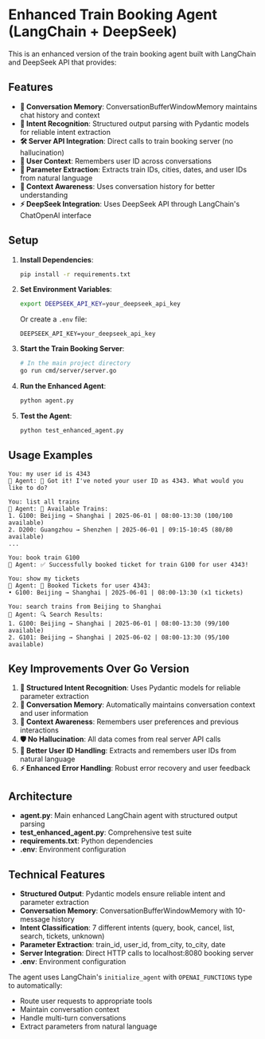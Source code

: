 # Enhanced Train Booking Agent (LangChain + DeepSeek)

This is an enhanced version of the train booking agent built with LangChain and DeepSeek API that provides:

## Features

- **🧠 Conversation Memory**: ConversationBufferWindowMemory maintains chat history and context
- **🎯 Intent Recognition**: Structured output parsing with Pydantic models for reliable intent extraction
- **🛠️ Server API Integration**: Direct calls to train booking server (no hallucination)
- **👤 User Context**: Remembers user ID across conversations
- **📝 Parameter Extraction**: Extracts train IDs, cities, dates, and user IDs from natural language
- **🔄 Context Awareness**: Uses conversation history for better understanding
- **⚡ DeepSeek Integration**: Uses DeepSeek API through LangChain's ChatOpenAI interface

## Setup

1. **Install Dependencies**:
   ```bash
   pip install -r requirements.txt
   ```

2. **Set Environment Variables**:
   ```bash
   export DEEPSEEK_API_KEY=your_deepseek_api_key
   ```
   Or create a `.env` file:
   ```
   DEEPSEEK_API_KEY=your_deepseek_api_key
   ```

3. **Start the Train Booking Server**:
   ```bash
   # In the main project directory
   go run cmd/server/server.go
   ```

4. **Run the Enhanced Agent**:
   ```bash
   python agent.py
   ```

5. **Test the Agent**:
   ```bash
   python test_enhanced_agent.py
   ```

## Usage Examples

```
You: my user id is 4343
🤖 Agent: 👤 Got it! I've noted your user ID as 4343. What would you like to do?

You: list all trains
🤖 Agent: 🚄 Available Trains:
1. G100: Beijing → Shanghai | 2025-06-01 | 08:00-13:30 (100/100 available)
2. D200: Guangzhou → Shenzhen | 2025-06-01 | 09:15-10:45 (80/80 available)
...

You: book train G100
🤖 Agent: ✅ Successfully booked ticket for train G100 for user 4343!

You: show my tickets
🤖 Agent: 🎫 Booked Tickets for user 4343:
• G100: Beijing → Shanghai | 2025-06-01 | 08:00-13:30 (x1 tickets)

You: search trains from Beijing to Shanghai
🤖 Agent: 🔍 Search Results:
1. G100: Beijing → Shanghai | 2025-06-01 | 08:00-13:30 (99/100 available)
2. G101: Beijing → Shanghai | 2025-06-02 | 08:00-13:30 (95/100 available)
```

## Key Improvements Over Go Version

1. **🧠 Structured Intent Recognition**: Uses Pydantic models for reliable parameter extraction
2. **💭 Conversation Memory**: Automatically maintains conversation context and user information
3. **🎯 Context Awareness**: Remembers user preferences and previous interactions
4. **🛡️ No Hallucination**: All data comes from real server API calls
5. **🔄 Better User ID Handling**: Extracts and remembers user IDs from natural language
6. **⚡ Enhanced Error Handling**: Robust error recovery and user feedback

## Architecture

- **agent.py**: Main enhanced LangChain agent with structured output parsing
- **test_enhanced_agent.py**: Comprehensive test suite
- **requirements.txt**: Python dependencies
- **.env**: Environment configuration

## Technical Features

- **Structured Output**: Pydantic models ensure reliable intent and parameter extraction
- **Conversation Memory**: ConversationBufferWindowMemory with 10-message history
- **Intent Classification**: 7 different intents (query, book, cancel, list, search, tickets, unknown)
- **Parameter Extraction**: train_id, user_id, from_city, to_city, date
- **Server Integration**: Direct HTTP calls to localhost:8080 booking server
- **.env**: Environment configuration

The agent uses LangChain's `initialize_agent` with `OPENAI_FUNCTIONS` type to automatically:
- Route user requests to appropriate tools
- Maintain conversation context
- Handle multi-turn conversations
- Extract parameters from natural language

